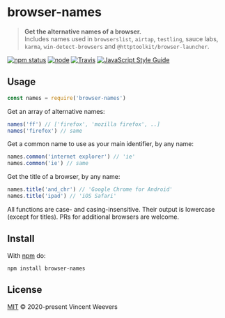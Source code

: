 # browser-names

> **Get the alternative names of a browser.**  
> Includes names used in `browserslist`, `airtap`, `testling`, sauce labs, `karma`, `win-detect-browsers` and `@httptoolkit/browser-launcher`.

[![npm status](http://img.shields.io/npm/v/browser-names.svg)](https://www.npmjs.org/package/browser-names)
[![node](https://img.shields.io/node/v/browser-names.svg)](https://www.npmjs.org/package/browser-names)
[![Travis](https://img.shields.io/travis/com/airtap/browser-names.svg)](https://travis-ci.com/airtap/browser-names)
[![JavaScript Style Guide](https://img.shields.io/badge/code_style-standard-brightgreen.svg)](https://standardjs.com)

## Usage

```js
const names = require('browser-names')
```

Get an array of alternative names:

```js
names('ff') // ['firefox', 'mozilla firefox', ..]
names('firefox') // same
```

Get a common name to use as your main identifier, by any name:

```js
names.common('internet explorer') // 'ie'
names.common('ie') // same
```

Get the title of a browser, by any name:

```js
names.title('and_chr') // 'Google Chrome for Android'
names.title('ipad') // 'iOS Safari'
```

All functions are case- and casing-insensitive. Their output is lowercase (except for titles). PRs for additional browsers are welcome.

## Install

With [npm](https://npmjs.org) do:

```
npm install browser-names
```

## License

[MIT](LICENSE.md) © 2020-present Vincent Weevers
